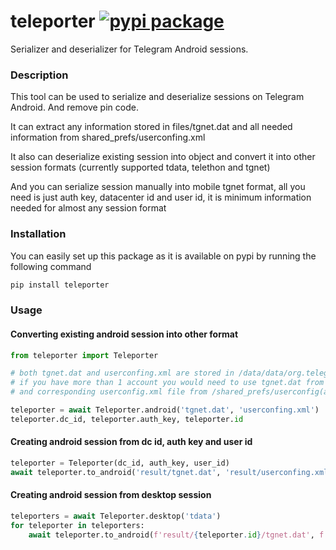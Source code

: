 # teleporter [![pypi package](https://img.shields.io/pypi/v/teleporter.svg)](https://pypi.python.org/pypi/teleporter/)

Serializer and deserializer for Telegram Android sessions.

### Description

This tool can be used to serialize and deserialize sessions on Telegram Android. And remove pin code.

It can extract any information stored in files/tgnet.dat and all needed information from shared_prefs/userconfing.xml

It also can deserialize existing session into object and convert it into other session formats (currently supported tdata, telethon and tgnet)

And you can serialize session manually into mobile tgnet format, all you need is just auth key, datacenter id and user id, it is minimum information needed for almost any session format

### Installation

You can easily set up this package as it is available on pypi by running the following command
```bash
pip install teleporter
```

### Usage

#### Converting existing android session into other format
```python
from teleporter import Teleporter

# both tgnet.dat and userconfing.xml are stored in /data/data/org.telegram.messenger directory
# if you have more than 1 account you would need to use tgnet.dat from /files/account(account_number)/tgnet.dat
# and corresponding userconfig.xml file from /shared_prefs/userconfig(account_number).xml

teleporter = await Teleporter.android('tgnet.dat', 'userconfing.xml')
teleporter.dc_id, teleporter.auth_key, teleporter.id
```

#### Creating android session from dc id, auth key and user id
```python
teleporter = Teleporter(dc_id, auth_key, user_id)
await teleporter.to_android('result/tgnet.dat', 'result/userconfing.xml')
```

#### Creating android session from desktop session
```python
teleporters = await Teleporter.desktop('tdata')
for teleporter in teleporters:
    await teleporter.to_android(f'result/{teleporter.id}/tgnet.dat', f'result/{teleporter.id}/userconfing.xml')
```
